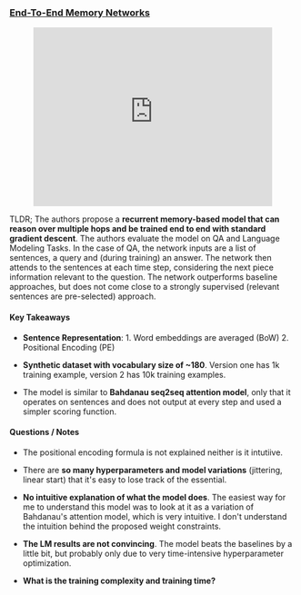 ### [End-To-End Memory Networks](http://arxiv.org/abs/1503.08895)

<center><iframe width="420" height="315" src="https://www.youtube.com/embed/JnZ4fMd7Hz8" frameborder="0" allowfullscreen></iframe></center>

TLDR; The authors propose a **recurrent memory-based model that can reason over multiple hops and be trained end to end with standard gradient descent**. The authors evaluate the model on QA and Language Modeling Tasks. In the case of QA, the network inputs are a list of sentences, a query and (during training) an answer. The network then attends to the sentences at each time step, considering the next piece information relevant to the question. The network outperforms baseline approaches, but does not come close to a strongly supervised (relevant sentences are pre-selected) approach.


#### **Key Takeaways**

- **Sentence Representation**: 1. Word embeddings are averaged (BoW) 2. Positional Encoding (PE)

- **Synthetic dataset with vocabulary size of ~180**. Version one has 1k training example, version 2 has 10k training examples.

- The model is similar to **Bahdanau seq2seq attention model**, only that it operates on sentences and does not output at every step and used a simpler scoring function.


#### **Questions / Notes**

- The positional encoding formula is not explained neither is it intutiive.

- There are **so many hyperparameters and model variations** (jittering, linear start) that it's easy to lose track of the essential.

- **No intuitive explanation of what the model does**. The easiest way for me to understand this model was to look at it as a variation of Bahdanau's attention model, which is very intuitive. I don't understand the intuition behind the proposed weight constraints.

- **The LM results are not convincing**. The model beats the baselines by a little bit, but probably only due to very time-intensive hyperparameter optimization.

- **What is the training complexity and training time?**
